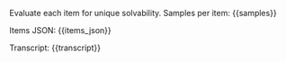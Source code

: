 Evaluate each item for unique solvability.
Samples per item: {{samples}}

Items JSON:
{{items_json}}

Transcript:
{{transcript}}
